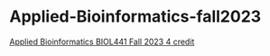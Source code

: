 # Applied-Bioinformatics-fall2023
 

[Applied Bioinformatics BIOL441 Fall 2023 4 credit](https://pawar1550.wixsite.com/claflin-courses/copy-of-applied-bioinformatics-biol44)
